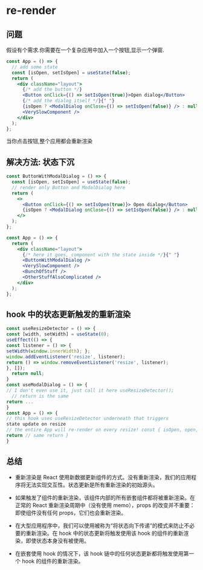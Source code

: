 # re-render

## 问题

假设有个需求.你需要在一个复杂应用中加入一个按钮,显示一个弹窗.

```jsx
const App = () => {
  // add some state
  const [isOpen, setIsOpen] = useState(false);
  return (
    <div className="layout">
      {/* add the button */}
      <Button onClick={() => setIsOpen(true)}>Open dialog</Button>
      {/* add the dialog itself */}{" "}
      {isOpen ? <ModalDialog onClose={() => setIsOpen(false)} /> : null}
      <VerySlowComponent />
    </div>
  );
};
```

当你点击按钮,整个应用都会重新渲染

## 解决方法: 状态下沉

```jsx
const ButtonWithModalDialog = () => {
  const [isOpen, setIsOpen] = useState(false);
  // render only Button and ModalDialog here
  return (
    <>
      <Button onClick={() => setIsOpen(true)}> Open dialog</Button>
      {isOpen ? <ModalDialog onClose={() => setIsOpen(false)} /> : null}
    </>
  );
};

const App = () => {
  return (
    <div className="layout">
      {/* here it goes, component with the state inside */}{" "}
      <ButtonWithModalDialog />
      <VerySlowComponent />
      <BunchOfStuff />
      <OtherStuffAlsoComplicated />
    </div>
  );
};
```

## hook 中的状态更新触发的重新渲染

```jsx
const useResizeDetector = () => {
const [width, setWidth] = useState(0);
useEffect(() => {
const listener = () => {
setWidth(window.innerWidth); };
window.addEventListener('resize', listener);
return () => window.removeEventListener('resize', listener);
}, []);
  return null;
}
const useModalDialog = () => {
// I don't even use it, just call it here useResizeDetector();
  // return is the same
return ...
}
const App = () => {
// this hook uses useResizeDetector underneath that triggers
state update on resize
// the entire App will re-render on every resize! const { isOpen, open, close } = useModalDialog();
return // same return }
}
```

## 总结

- 重新渲染是 React 使用新数据更新组件的方式。没有重新渲染，我们的应用程序将无法实现交互性。状态更新是所有重新渲染的初始源头。

- 如果触发了组件的重新渲染，该组件内部的所有嵌套组件都将被重新渲染。在正常的 React 重新渲染周期中（没有使用 memo），props 的改变并不重要：即使组件没有任何 props，它们也会重新渲染。

- 在大型应用程序中，我们可以使用被称为“将状态向下传递”的模式来防止不必要的重新渲染。在 hook 中的状态更新将触发使用该 hook 的组件的重新渲染，即使状态本身没有被使用。

- 在嵌套使用 hook 的情况下，该 hook 链中的任何状态更新都将触发使用第一个 hook 的组件的重新渲染。
